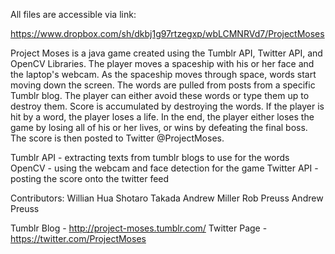 All files are accessible via link:

https://www.dropbox.com/sh/dkbj1g97rtzegxp/wbLCMNRVd7/ProjectMoses


Project Moses is a java game created using the Tumblr API, Twitter API, and OpenCV Libraries. The player moves a spaceship with his or her face and the laptop's webcam. As the spaceship moves through space, words start moving down the screen. The words are pulled from posts from a specific Tumblr blog. The player can either avoid these words or type them up to destroy them. Score is accumulated by destroying the words. If the player is hit by a word, the player loses a life. In the end, the player either loses the game by losing all of his or her lives, or wins by defeating the final boss. The score is then posted to Twitter @ProjectMoses.

Tumblr API - extracting texts from tumblr blogs to use for the words
OpenCV - using the webcam and face detection for the game
Twitter API - posting the score onto the twitter feed


Contributors:
Willian Hua
Shotaro Takada
Andrew Miller
Rob Preuss
Andrew Preuss

Tumblr Blog - http://project-moses.tumblr.com/
Twitter Page - https://twitter.com/ProjectMoses
